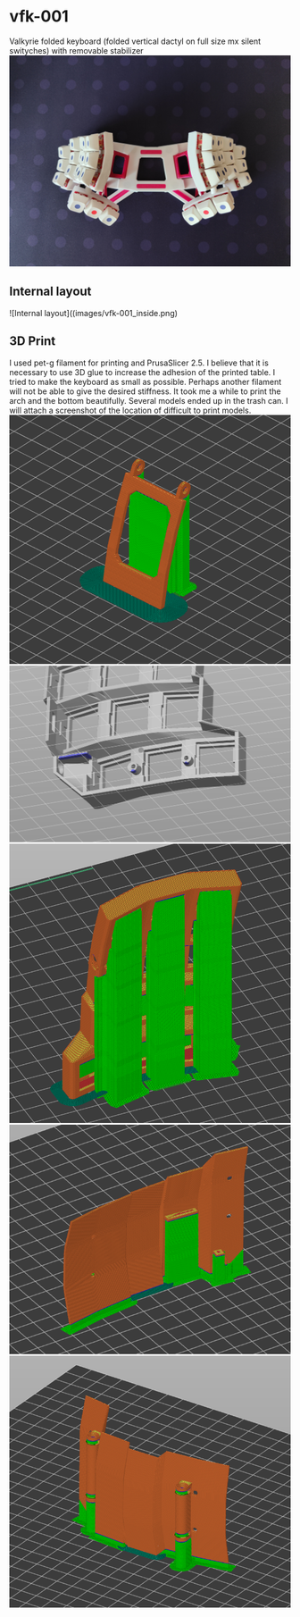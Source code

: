 # vfk-001
Valkyrie folded keyboard (folded vertical dactyl on full size mx silent swityches) with removable stabilizer
![VFK-001 top view](images/vfk-001_top_view.jpg)

## Internal layout
![Internal layout]((images/vfk-001_inside.png)

## 3D Print
I used pet-g filament for printing and PrusaSlicer 2.5. I believe that it is necessary to use 3D glue to increase the adhesion of the printed table. I tried to make the keyboard as small as possible. Perhaps another filament will not be able to give the desired stiffness. It took me a while to print the arch and the bottom beautifully. Several models ended up in the trash can. I will attach a screenshot of the location of difficult to print models.
![Print front support](images/print_front_sup.png)
![Print arca custom support](images/print_arca_cust_sup.png)
![Print arca](images/print_arca_sup.png)
![Print bottom 1](images/print_bottom_ins.png)
![Print bottom 2](images/pritn_bottom_out.png)

